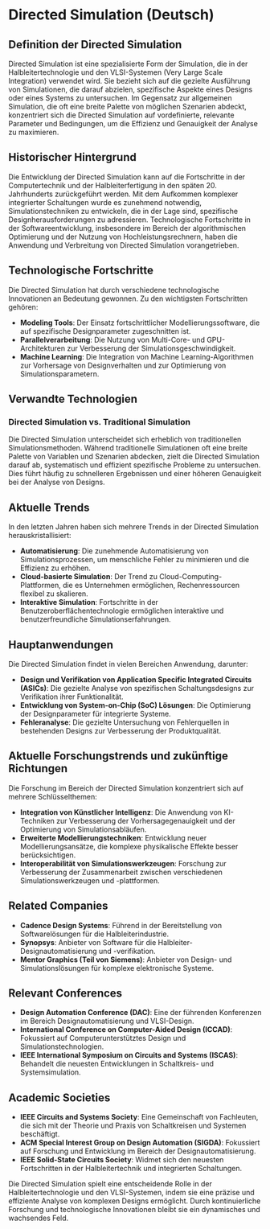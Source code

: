 # Directed Simulation (Deutsch)

## Definition der Directed Simulation
Directed Simulation ist eine spezialisierte Form der Simulation, die in der Halbleitertechnologie und den VLSI-Systemen (Very Large Scale Integration) verwendet wird. Sie bezieht sich auf die gezielte Ausführung von Simulationen, die darauf abzielen, spezifische Aspekte eines Designs oder eines Systems zu untersuchen. Im Gegensatz zur allgemeinen Simulation, die oft eine breite Palette von möglichen Szenarien abdeckt, konzentriert sich die Directed Simulation auf vordefinierte, relevante Parameter und Bedingungen, um die Effizienz und Genauigkeit der Analyse zu maximieren.

## Historischer Hintergrund
Die Entwicklung der Directed Simulation kann auf die Fortschritte in der Computertechnik und der Halbleiterfertigung in den späten 20. Jahrhunderts zurückgeführt werden. Mit dem Aufkommen komplexer integrierter Schaltungen wurde es zunehmend notwendig, Simulationstechniken zu entwickeln, die in der Lage sind, spezifische Designherausforderungen zu adressieren. Technologische Fortschritte in der Softwareentwicklung, insbesondere im Bereich der algorithmischen Optimierung und der Nutzung von Hochleistungsrechnern, haben die Anwendung und Verbreitung von Directed Simulation vorangetrieben.

## Technologische Fortschritte
Die Directed Simulation hat durch verschiedene technologische Innovationen an Bedeutung gewonnen. Zu den wichtigsten Fortschritten gehören:

- **Modeling Tools**: Der Einsatz fortschrittlicher Modellierungssoftware, die auf spezifische Designparameter zugeschnitten ist.
- **Parallelverarbeitung**: Die Nutzung von Multi-Core- und GPU-Architekturen zur Verbesserung der Simulationsgeschwindigkeit.
- **Machine Learning**: Die Integration von Machine Learning-Algorithmen zur Vorhersage von Designverhalten und zur Optimierung von Simulationsparametern.

## Verwandte Technologien
### Directed Simulation vs. Traditional Simulation
Die Directed Simulation unterscheidet sich erheblich von traditionellen Simulationsmethoden. Während traditionelle Simulationen oft eine breite Palette von Variablen und Szenarien abdecken, zielt die Directed Simulation darauf ab, systematisch und effizient spezifische Probleme zu untersuchen. Dies führt häufig zu schnelleren Ergebnissen und einer höheren Genauigkeit bei der Analyse von Designs.

## Aktuelle Trends
In den letzten Jahren haben sich mehrere Trends in der Directed Simulation herauskristallisiert:

- **Automatisierung**: Die zunehmende Automatisierung von Simulationsprozessen, um menschliche Fehler zu minimieren und die Effizienz zu erhöhen.
- **Cloud-basierte Simulation**: Der Trend zu Cloud-Computing-Plattformen, die es Unternehmen ermöglichen, Rechenressourcen flexibel zu skalieren.
- **Interaktive Simulation**: Fortschritte in der Benutzeroberflächentechnologie ermöglichen interaktive und benutzerfreundliche Simulationserfahrungen.

## Hauptanwendungen
Die Directed Simulation findet in vielen Bereichen Anwendung, darunter:

- **Design und Verifikation von Application Specific Integrated Circuits (ASICs)**: Die gezielte Analyse von spezifischen Schaltungsdesigns zur Verifikation ihrer Funktionalität.
- **Entwicklung von System-on-Chip (SoC) Lösungen**: Die Optimierung der Designparameter für integrierte Systeme.
- **Fehleranalyse**: Die gezielte Untersuchung von Fehlerquellen in bestehenden Designs zur Verbesserung der Produktqualität.

## Aktuelle Forschungstrends und zukünftige Richtungen
Die Forschung im Bereich der Directed Simulation konzentriert sich auf mehrere Schlüsselthemen:

- **Integration von Künstlicher Intelligenz**: Die Anwendung von KI-Techniken zur Verbesserung der Vorhersagegenauigkeit und der Optimierung von Simulationsabläufen.
- **Erweiterte Modellierungstechniken**: Entwicklung neuer Modellierungsansätze, die komplexe physikalische Effekte besser berücksichtigen.
- **Interoperabilität von Simulationswerkzeugen**: Forschung zur Verbesserung der Zusammenarbeit zwischen verschiedenen Simulationswerkzeugen und -plattformen.

## Related Companies
- **Cadence Design Systems**: Führend in der Bereitstellung von Softwarelösungen für die Halbleiterindustrie.
- **Synopsys**: Anbieter von Software für die Halbleiter-Designautomatisierung und -verifikation.
- **Mentor Graphics (Teil von Siemens)**: Anbieter von Design- und Simulationslösungen für komplexe elektronische Systeme.

## Relevant Conferences
- **Design Automation Conference (DAC)**: Eine der führenden Konferenzen im Bereich Designautomatisierung und VLSI-Design.
- **International Conference on Computer-Aided Design (ICCAD)**: Fokussiert auf Computerunterstütztes Design und Simulationstechnologien.
- **IEEE International Symposium on Circuits and Systems (ISCAS)**: Behandelt die neuesten Entwicklungen in Schaltkreis- und Systemsimulation.

## Academic Societies
- **IEEE Circuits and Systems Society**: Eine Gemeinschaft von Fachleuten, die sich mit der Theorie und Praxis von Schaltkreisen und Systemen beschäftigt.
- **ACM Special Interest Group on Design Automation (SIGDA)**: Fokussiert auf Forschung und Entwicklung im Bereich der Designautomatisierung.
- **IEEE Solid-State Circuits Society**: Widmet sich den neuesten Fortschritten in der Halbleitertechnik und integrierten Schaltungen.

Die Directed Simulation spielt eine entscheidende Rolle in der Halbleitertechnologie und den VLSI-Systemen, indem sie eine präzise und effiziente Analyse von komplexen Designs ermöglicht. Durch kontinuierliche Forschung und technologische Innovationen bleibt sie ein dynamisches und wachsendes Feld.